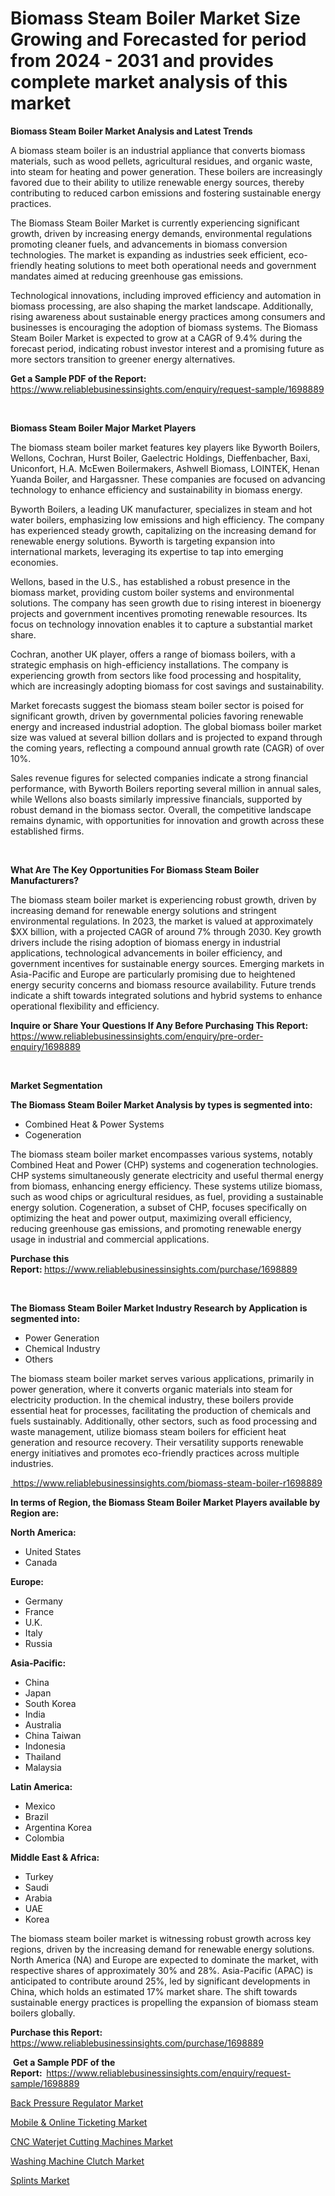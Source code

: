 <p><h1>Biomass Steam Boiler Market Size Growing and Forecasted for period from 2024 - 2031 and provides complete market analysis of this market</h1></p><p><strong>Biomass Steam Boiler Market Analysis and Latest Trends</strong></p>
<p><p>A biomass steam boiler is an industrial appliance that converts biomass materials, such as wood pellets, agricultural residues, and organic waste, into steam for heating and power generation. These boilers are increasingly favored due to their ability to utilize renewable energy sources, thereby contributing to reduced carbon emissions and fostering sustainable energy practices.</p><p>The Biomass Steam Boiler Market is currently experiencing significant growth, driven by increasing energy demands, environmental regulations promoting cleaner fuels, and advancements in biomass conversion technologies. The market is expanding as industries seek efficient, eco-friendly heating solutions to meet both operational needs and government mandates aimed at reducing greenhouse gas emissions.</p><p>Technological innovations, including improved efficiency and automation in biomass processing, are also shaping the market landscape. Additionally, rising awareness about sustainable energy practices among consumers and businesses is encouraging the adoption of biomass systems. The Biomass Steam Boiler Market is expected to grow at a CAGR of 9.4% during the forecast period, indicating robust investor interest and a promising future as more sectors transition to greener energy alternatives.</p></p>
<p><strong>Get a Sample PDF of the Report:&nbsp;</strong> <a href="https://www.reliablebusinessinsights.com/enquiry/request-sample/1698889?utm_campaign=904&utm_medium=2&utm_source=Github&utm_content=ia&utm_term=20102024&utm_id=biomass-steam-boiler">https://www.reliablebusinessinsights.com/enquiry/request-sample/1698889</a></p>
<p>&nbsp;</p>
<p><strong>Biomass Steam Boiler Major Market Players</strong></p>
<p><p>The biomass steam boiler market features key players like Byworth Boilers, Wellons, Cochran, Hurst Boiler, Gaelectric Holdings, Dieffenbacher, Baxi, Uniconfort, H.A. McEwen Boilermakers, Ashwell Biomass, LOINTEK, Henan Yuanda Boiler, and Hargassner. These companies are focused on advancing technology to enhance efficiency and sustainability in biomass energy.</p><p>Byworth Boilers, a leading UK manufacturer, specializes in steam and hot water boilers, emphasizing low emissions and high efficiency. The company has experienced steady growth, capitalizing on the increasing demand for renewable energy solutions. Byworth is targeting expansion into international markets, leveraging its expertise to tap into emerging economies.</p><p>Wellons, based in the U.S., has established a robust presence in the biomass market, providing custom boiler systems and environmental solutions. The company has seen growth due to rising interest in bioenergy projects and government incentives promoting renewable resources. Its focus on technology innovation enables it to capture a substantial market share.</p><p>Cochran, another UK player, offers a range of biomass boilers, with a strategic emphasis on high-efficiency installations. The company is experiencing growth from sectors like food processing and hospitality, which are increasingly adopting biomass for cost savings and sustainability.</p><p>Market forecasts suggest the biomass steam boiler sector is poised for significant growth, driven by governmental policies favoring renewable energy and increased industrial adoption. The global biomass boiler market size was valued at several billion dollars and is projected to expand through the coming years, reflecting a compound annual growth rate (CAGR) of over 10%.</p><p>Sales revenue figures for selected companies indicate a strong financial performance, with Byworth Boilers reporting several million in annual sales, while Wellons also boasts similarly impressive financials, supported by robust demand in the biomass sector. Overall, the competitive landscape remains dynamic, with opportunities for innovation and growth across these established firms.</p></p>
<p>&nbsp;</p>
<p><strong>What Are The Key Opportunities For Biomass Steam Boiler Manufacturers?</strong></p>
<p><p>The biomass steam boiler market is experiencing robust growth, driven by increasing demand for renewable energy solutions and stringent environmental regulations. In 2023, the market is valued at approximately $XX billion, with a projected CAGR of around 7% through 2030. Key growth drivers include the rising adoption of biomass energy in industrial applications, technological advancements in boiler efficiency, and government incentives for sustainable energy sources. Emerging markets in Asia-Pacific and Europe are particularly promising due to heightened energy security concerns and biomass resource availability. Future trends indicate a shift towards integrated solutions and hybrid systems to enhance operational flexibility and efficiency.</p></p>
<p><strong>Inquire or Share Your Questions If Any Before Purchasing This Report:</strong> <a href="https://www.reliablebusinessinsights.com/enquiry/pre-order-enquiry/1698889?utm_campaign=904&utm_medium=2&utm_source=Github&utm_content=ia&utm_term=20102024&utm_id=biomass-steam-boiler">https://www.reliablebusinessinsights.com/enquiry/pre-order-enquiry/1698889</a></p>
<p>&nbsp;</p>
<p><strong>Market Segmentation</strong></p>
<p><strong>The Biomass Steam Boiler Market Analysis by types is segmented into:</strong></p>
<p><ul><li>Combined Heat & Power Systems</li><li>Cogeneration</li></ul></p>
<p><p>The biomass steam boiler market encompasses various systems, notably Combined Heat and Power (CHP) systems and cogeneration technologies. CHP systems simultaneously generate electricity and useful thermal energy from biomass, enhancing energy efficiency. These systems utilize biomass, such as wood chips or agricultural residues, as fuel, providing a sustainable energy solution. Cogeneration, a subset of CHP, focuses specifically on optimizing the heat and power output, maximizing overall efficiency, reducing greenhouse gas emissions, and promoting renewable energy usage in industrial and commercial applications.</p></p>
<p><strong>Purchase this Report:&nbsp;</strong><a href="https://www.reliablebusinessinsights.com/purchase/1698889?utm_campaign=904&utm_medium=2&utm_source=Github&utm_content=ia&utm_term=20102024&utm_id=biomass-steam-boiler">https://www.reliablebusinessinsights.com/purchase/1698889</a></p>
<p>&nbsp;</p>
<p><strong>The Biomass Steam Boiler Market Industry Research by Application is segmented into:</strong></p>
<p><ul><li>Power Generation</li><li>Chemical Industry</li><li>Others</li></ul></p>
<p><p>The biomass steam boiler market serves various applications, primarily in power generation, where it converts organic materials into steam for electricity production. In the chemical industry, these boilers provide essential heat for processes, facilitating the production of chemicals and fuels sustainably. Additionally, other sectors, such as food processing and waste management, utilize biomass steam boilers for efficient heat generation and resource recovery. Their versatility supports renewable energy initiatives and promotes eco-friendly practices across multiple industries.</p></p>
<p><a href="https://www.reliablebusinessinsights.com/biomass-steam-boiler-r1698889?utm_campaign=904&utm_medium=2&utm_source=Github&utm_content=ia&utm_term=20102024&utm_id=biomass-steam-boiler">&nbsp;https://www.reliablebusinessinsights.com/biomass-steam-boiler-r1698889</a></p>
<p><strong>In terms of Region, the Biomass Steam Boiler Market Players available by Region are:</strong></p>
<p>
    <p> <strong> North America: </strong>
        <ul>
            <li>United States</li>
            <li>Canada</li>
        </ul>
        </p> 
    <p> <strong> Europe: </strong>
        <ul>
            <li>Germany</li>
            <li>France</li>
            <li>U.K.</li>
            <li>Italy</li>
            <li>Russia</li>
        </ul>
        </p> 
    <p> <strong> Asia-Pacific: </strong>
        <ul>
            <li>China</li>
            <li>Japan</li>
            <li>South Korea</li>
            <li>India</li>
            <li>Australia</li>
            <li>China Taiwan</li>
            <li>Indonesia</li>
            <li>Thailand</li>
            <li>Malaysia</li>
        </ul>
        </p> 
    <p> <strong> Latin America: </strong>
        <ul>
            <li>Mexico</li>
            <li>Brazil</li>
            <li>Argentina Korea</li>
            <li>Colombia</li>
        </ul>
        </p> 
    <p> <strong> Middle East & Africa: </strong>
        <ul>
            <li>Turkey</li>
            <li>Saudi</li>
            <li>Arabia</li>
            <li>UAE</li>
            <li>Korea</li>
        </ul>
    </p>
    </p>
<p><p>The biomass steam boiler market is witnessing robust growth across key regions, driven by the increasing demand for renewable energy solutions. North America (NA) and Europe are expected to dominate the market, with respective shares of approximately 30% and 28%. Asia-Pacific (APAC) is anticipated to contribute around 25%, led by significant developments in China, which holds an estimated 17% market share. The shift towards sustainable energy practices is propelling the expansion of biomass steam boilers globally.</p></p>
<p><strong>Purchase this Report: </strong><a href="https://www.reliablebusinessinsights.com/purchase/1698889?utm_campaign=904&utm_medium=2&utm_source=Github&utm_content=ia&utm_term=20102024&utm_id=biomass-steam-boiler">https://www.reliablebusinessinsights.com/purchase/1698889</a></p>
<p>&nbsp;<strong>Get a Sample PDF of the Report:&nbsp;&nbsp;</strong><a href="https://www.reliablebusinessinsights.com/enquiry/request-sample/1698889?utm_campaign=904&utm_medium=2&utm_source=Github&utm_content=ia&utm_term=20102024&utm_id=biomass-steam-boiler">https://www.reliablebusinessinsights.com/enquiry/request-sample/1698889</a></p>
<p><strong></strong></p>
<p><p><a href="https://issuu.com/reportprime-2/docs/back-pressure-regulator-market-size_4d5e8f9b304ef2?utm_campaign=904&utm_medium=2&utm_source=Github&utm_content=ia&utm_term=20102024&utm_id=biomass-steam-boiler">Back Pressure Regulator Market</a></p><p><a href="https://github.com/kathlinesadup/Market-Research-Report-List-1/blob/main/mobile-online-ticketing-market.md?utm_campaign=904&utm_medium=2&utm_source=Github&utm_content=ia&utm_term=20102024&utm_id=biomass-steam-boiler">Mobile & Online Ticketing Market</a></p><p><a href="https://github.com/cydskenna/Market-Research-Report-List-1/blob/main/cnc-waterjet-cutting-machines-market.md?utm_campaign=904&utm_medium=2&utm_source=Github&utm_content=ia&utm_term=20102024&utm_id=biomass-steam-boiler">CNC Waterjet Cutting Machines Market</a></p><p><a href="https://issuu.com/reportprime-2/docs/washing-machine-clutch-market-size-_82ac5b34e3d1d3?utm_campaign=904&utm_medium=2&utm_source=Github&utm_content=ia&utm_term=20102024&utm_id=biomass-steam-boiler">Washing Machine Clutch Market</a></p><p><a href="https://www.linkedin.com/pulse/charting-future-comprehensive-analysis-global-splints-market-wznge?utm_campaign=904&utm_medium=2&utm_source=Github&utm_content=ia&utm_term=20102024&utm_id=biomass-steam-boiler">Splints Market</a></p></p>